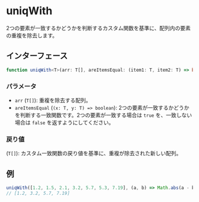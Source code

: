 # uniqWith

2つの要素が一致するかどうかを判断するカスタム関数を基準に、配列内の要素の重複を除去します。

## インターフェース

```typescript
function uniqWith<T>(arr: T[], areItemsEqual: (item1: T, item2: T) => boolean): T[];
```

### パラメータ

- `arr` (`T[]`): 重複を除去する配列。
- `areItemsEqual` (`(x: T, y: T) => boolean`): 2つの要素が一致するかどうかを判断する一致関数です。2つの要素が一致する場合は `true` を、一致しない場合は `false` を返すようにしてください。

### 戻り値

(`T[]`): カスタム一致関数の戻り値を基準に、重複が除去された新しい配列。

## 例

```typescript
uniqWith([1.2, 1.5, 2.1, 3.2, 5.7, 5.3, 7.19], (a, b) => Math.abs(a - b) < 1);
// [1.2, 3.2, 5.7, 7.19]
```
